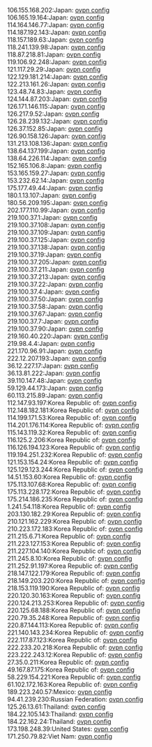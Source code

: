 106.155.168.202:Japan: [ovpn config](vpn/106_155_168_202.ovpn)  
106.165.19.164:Japan: [ovpn config](vpn/106_165_19_164.ovpn)  
114.164.146.77:Japan: [ovpn config](vpn/114_164_146_77.ovpn)  
114.187.192.143:Japan: [ovpn config](vpn/114_187_192_143.ovpn)  
118.157.189.63:Japan: [ovpn config](vpn/118_157_189_63.ovpn)  
118.241.139.98:Japan: [ovpn config](vpn/118_241_139_98.ovpn)  
118.87.218.81:Japan: [ovpn config](vpn/118_87_218_81.ovpn)  
119.106.92.248:Japan: [ovpn config](vpn/119_106_92_248.ovpn)  
121.117.29.29:Japan: [ovpn config](vpn/121_117_29_29.ovpn)  
122.129.181.214:Japan: [ovpn config](vpn/122_129_181_214.ovpn)  
122.213.161.26:Japan: [ovpn config](vpn/122_213_161_26.ovpn)  
123.48.74.83:Japan: [ovpn config](vpn/123_48_74_83.ovpn)  
124.144.87.203:Japan: [ovpn config](vpn/124_144_87_203.ovpn)  
126.171.146.115:Japan: [ovpn config](vpn/126_171_146_115.ovpn)  
126.217.9.52:Japan: [ovpn config](vpn/126_217_9_52.ovpn)  
126.28.239.132:Japan: [ovpn config](vpn/126_28_239_132.ovpn)  
126.37.152.85:Japan: [ovpn config](vpn/126_37_152_85.ovpn)  
126.90.158.126:Japan: [ovpn config](vpn/126_90_158_126.ovpn)  
131.213.108.136:Japan: [ovpn config](vpn/131_213_108_136.ovpn)  
138.64.137.199:Japan: [ovpn config](vpn/138_64_137_199.ovpn)  
138.64.226.114:Japan: [ovpn config](vpn/138_64_226_114.ovpn)  
152.165.106.8:Japan: [ovpn config](vpn/152_165_106_8.ovpn)  
153.165.159.27:Japan: [ovpn config](vpn/153_165_159_27.ovpn)  
153.232.62.14:Japan: [ovpn config](vpn/153_232_62_14.ovpn)  
175.177.49.44:Japan: [ovpn config](vpn/175_177_49_44.ovpn)  
180.1.13.107:Japan: [ovpn config](vpn/180_1_13_107.ovpn)  
180.56.209.195:Japan: [ovpn config](vpn/180_56_209_195.ovpn)  
202.177.110.99:Japan: [ovpn config](vpn/202_177_110_99.ovpn)  
219.100.37.1:Japan: [ovpn config](vpn/219_100_37_1.ovpn)  
219.100.37.108:Japan: [ovpn config](vpn/219_100_37_108.ovpn)  
219.100.37.109:Japan: [ovpn config](vpn/219_100_37_109.ovpn)  
219.100.37.125:Japan: [ovpn config](vpn/219_100_37_125.ovpn)  
219.100.37.138:Japan: [ovpn config](vpn/219_100_37_138.ovpn)  
219.100.37.19:Japan: [ovpn config](vpn/219_100_37_19.ovpn)  
219.100.37.205:Japan: [ovpn config](vpn/219_100_37_205.ovpn)  
219.100.37.211:Japan: [ovpn config](vpn/219_100_37_211.ovpn)  
219.100.37.213:Japan: [ovpn config](vpn/219_100_37_213.ovpn)  
219.100.37.22:Japan: [ovpn config](vpn/219_100_37_22.ovpn)  
219.100.37.4:Japan: [ovpn config](vpn/219_100_37_4.ovpn)  
219.100.37.50:Japan: [ovpn config](vpn/219_100_37_50.ovpn)  
219.100.37.58:Japan: [ovpn config](vpn/219_100_37_58.ovpn)  
219.100.37.67:Japan: [ovpn config](vpn/219_100_37_67.ovpn)  
219.100.37.7:Japan: [ovpn config](vpn/219_100_37_7.ovpn)  
219.100.37.90:Japan: [ovpn config](vpn/219_100_37_90.ovpn)  
219.160.40.220:Japan: [ovpn config](vpn/219_160_40_220.ovpn)  
219.98.4.4:Japan: [ovpn config](vpn/219_98_4_4.ovpn)  
221.170.96.91:Japan: [ovpn config](vpn/221_170_96_91.ovpn)  
222.12.207.193:Japan: [ovpn config](vpn/222_12_207_193.ovpn)  
36.12.227.17:Japan: [ovpn config](vpn/36_12_227_17.ovpn)  
36.13.81.222:Japan: [ovpn config](vpn/36_13_81_222.ovpn)  
39.110.147.48:Japan: [ovpn config](vpn/39_110_147_48.ovpn)  
59.129.44.173:Japan: [ovpn config](vpn/59_129_44_173.ovpn)  
60.113.215.89:Japan: [ovpn config](vpn/60_113_215_89.ovpn)  
112.147.93.197:Korea Republic of: [ovpn config](vpn/112_147_93_197.ovpn)  
112.148.182.181:Korea Republic of: [ovpn config](vpn/112_148_182_181.ovpn)  
114.199.171.53:Korea Republic of: [ovpn config](vpn/114_199_171_53.ovpn)  
114.201.176.114:Korea Republic of: [ovpn config](vpn/114_201_176_114.ovpn)  
115.143.119.32:Korea Republic of: [ovpn config](vpn/115_143_119_32.ovpn)  
116.125.2.206:Korea Republic of: [ovpn config](vpn/116_125_2_206.ovpn)  
116.126.194.123:Korea Republic of: [ovpn config](vpn/116_126_194_123.ovpn)  
119.194.251.232:Korea Republic of: [ovpn config](vpn/119_194_251_232.ovpn)  
121.153.154.24:Korea Republic of: [ovpn config](vpn/121_153_154_24.ovpn)  
125.129.123.244:Korea Republic of: [ovpn config](vpn/125_129_123_244.ovpn)  
14.51.153.60:Korea Republic of: [ovpn config](vpn/14_51_153_60.ovpn)  
175.113.107.68:Korea Republic of: [ovpn config](vpn/175_113_107_68.ovpn)  
175.113.228.172:Korea Republic of: [ovpn config](vpn/175_113_228_172.ovpn)  
175.214.186.235:Korea Republic of: [ovpn config](vpn/175_214_186_235.ovpn)  
1.241.54.118:Korea Republic of: [ovpn config](vpn/1_241_54_118.ovpn)  
203.130.182.29:Korea Republic of: [ovpn config](vpn/203_130_182_29.ovpn)  
210.121.162.229:Korea Republic of: [ovpn config](vpn/210_121_162_229.ovpn)  
210.223.172.183:Korea Republic of: [ovpn config](vpn/210_223_172_183.ovpn)  
211.215.6.71:Korea Republic of: [ovpn config](vpn/211_215_6_71.ovpn)  
211.223.127.153:Korea Republic of: [ovpn config](vpn/211_223_127_153.ovpn)  
211.227.104.140:Korea Republic of: [ovpn config](vpn/211_227_104_140.ovpn)  
211.245.8.10:Korea Republic of: [ovpn config](vpn/211_245_8_10.ovpn)  
211.252.91.197:Korea Republic of: [ovpn config](vpn/211_252_91_197.ovpn)  
218.147.122.179:Korea Republic of: [ovpn config](vpn/218_147_122_179.ovpn)  
218.149.203.220:Korea Republic of: [ovpn config](vpn/218_149_203_220.ovpn)  
218.153.119.190:Korea Republic of: [ovpn config](vpn/218_153_119_190.ovpn)  
220.120.30.163:Korea Republic of: [ovpn config](vpn/220_120_30_163.ovpn)  
220.124.213.253:Korea Republic of: [ovpn config](vpn/220_124_213_253.ovpn)  
220.125.68.188:Korea Republic of: [ovpn config](vpn/220_125_68_188.ovpn)  
220.79.35.248:Korea Republic of: [ovpn config](vpn/220_79_35_248.ovpn)  
220.87.144.113:Korea Republic of: [ovpn config](vpn/220_87_144_113.ovpn)  
221.140.143.234:Korea Republic of: [ovpn config](vpn/221_140_143_234.ovpn)  
222.117.87.123:Korea Republic of: [ovpn config](vpn/222_117_87_123.ovpn)  
222.233.20.218:Korea Republic of: [ovpn config](vpn/222_233_20_218.ovpn)  
223.222.243.12:Korea Republic of: [ovpn config](vpn/223_222_243_12.ovpn)  
27.35.0.211:Korea Republic of: [ovpn config](vpn/27_35_0_211.ovpn)  
49.167.87.175:Korea Republic of: [ovpn config](vpn/49_167_87_175.ovpn)  
58.229.154.221:Korea Republic of: [ovpn config](vpn/58_229_154_221.ovpn)  
61.102.172.163:Korea Republic of: [ovpn config](vpn/61_102_172_163.ovpn)  
189.223.240.57:Mexico: [ovpn config](vpn/189_223_240_57.ovpn)  
94.41.239.230:Russian Federation: [ovpn config](vpn/94_41_239_230.ovpn)  
125.26.13.61:Thailand: [ovpn config](vpn/125_26_13_61.ovpn)  
184.22.105.143:Thailand: [ovpn config](vpn/184_22_105_143.ovpn)  
184.22.162.24:Thailand: [ovpn config](vpn/184_22_162_24.ovpn)  
173.198.248.39:United States: [ovpn config](vpn/173_198_248_39.ovpn)  
171.250.79.82:Viet Nam: [ovpn config](vpn/171_250_79_82.ovpn)  
